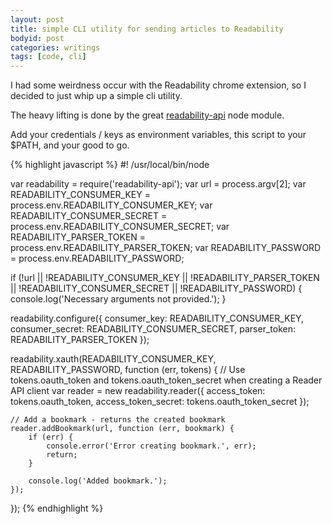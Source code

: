 ```yaml
---
layout: post
title: simple CLI utility for sending articles to Readability
bodyid: post
categories: writings
tags: [code, cli]
---
```


I had some weirdness occur with the Readability chrome extension, so I decided to just whip up a simple cli utility.

The heavy lifting is done by the great [readability-api](https://github.com/robinjmurphy/node-readability-api) node module.

Add your credentials / keys as environment variables, this script to your $PATH, and your good to go.

{% highlight javascript %}
#! /usr/local/bin/node

var readability = require('readability-api');
var url = process.argv[2];
var READABILITY_CONSUMER_KEY = process.env.READABILITY_CONSUMER_KEY;
var READABILITY_CONSUMER_SECRET = process.env.READABILITY_CONSUMER_SECRET;
var READABILITY_PARSER_TOKEN = process.env.READABILITY_PARSER_TOKEN;
var READABILITY_PASSWORD = process.env.READABILITY_PASSWORD;

if (!url || !READABILITY_CONSUMER_KEY || !READABILITY_PARSER_TOKEN || !READABILITY_CONSUMER_SECRET || !READABILITY_PASSWORD) {
    console.log('Necessary arguments not provided.');
}

readability.configure({
    consumer_key: READABILITY_CONSUMER_KEY,
    consumer_secret: READABILITY_CONSUMER_SECRET,
    parser_token: READABILITY_PARSER_TOKEN
});

readability.xauth(READABILITY_CONSUMER_KEY, READABILITY_PASSWORD, function (err, tokens) {
    // Use tokens.oauth_token and tokens.oauth_token_secret when creating a Reader API client
    var reader = new readability.reader({
        access_token: tokens.oauth_token,
        access_token_secret: tokens.oauth_token_secret
    });

    // Add a bookmark - returns the created bookmark
    reader.addBookmark(url, function (err, bookmark) {
        if (err) {
            console.error('Error creating bookmark.', err);
            return;
        }

        console.log('Added bookmark.');
    });
});
{% endhighlight %}

